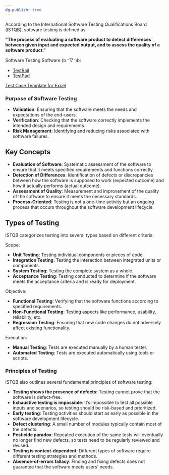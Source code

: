 ```yaml
---
dg-publish: true
---
```

According to the International Software Testing Qualifications Board (ISTQB), software testing is defined as:

**"The process of evaluating a software product to detect differences between given input and expected output, and to assess the quality of a software product."**

Software Testing Software (b ᵔ▽ᵔ)b:
- [TestRail](https://www.testrail.com/)
- [TestPad](https://testpad.com/?gclid=CjwKCAjwodC2BhAHEiwAE67hJNUph-djslpXyQzszia3C945IdYRb9EZ7boJCoyd3-8vS41FXAppWRoCjvQQAvD_BwE)

[Test Case Template for Excel](https://drive.google.com/uc?export=download&id=0ByI5-ZLwpo25eXFlcU5ZMTJsT28)

### Purpose of Software Testing

- **Validation**: Ensuring that the software meets the needs and expectations of the end-users.
- **Verification**: Checking that the software correctly implements the intended design and requirements.
- **Risk Management**: Identifying and reducing risks associated with software failures.

## Key Concepts

- **Evaluation of Software**: Systematic assessment of the software to ensure that it meets specified requirements and functions correctly.
- **Detection of Differences**: Identification of defects or discrepancies between how the software is supposed to work (expected outcome) and how it actually performs (actual outcome).
- **Assessment of Quality**: Measurement and improvement of the quality of the software to ensure it meets the necessary standards.
- **Process-Oriented**: Testing is not a one-time activity but an ongoing process that occurs throughout the software development lifecycle.

## Types of Testing

ISTQB categorizes testing into several types based on different criteria:

Scope:
- **Unit Testing**: Testing individual components or pieces of code.
- **Integration Testing**: Testing the interaction between integrated units or components.
- **System Testing**: Testing the complete system as a whole.
- **Acceptance Testing**: Testing conducted to determine if the software meets the acceptance criteria and is ready for deployment.

Objective:
- **Functional Testing**: Verifying that the software functions according to specified requirements.
- **Non-Functional Testing**: Testing aspects like performance, usability, reliability, etc.
- **Regression Testing**: Ensuring that new code changes do not adversely affect existing functionality.

Execution:
- **Manual Testing**: Tests are executed manually by a human tester.
- **Automated Testing**: Tests are executed automatically using tools or scripts.

### Principles of Testing

ISTQB also outlines several fundamental principles of software testing:

- **Testing shows the presence of defects:** Testing cannot prove that the software is defect-free.
- **Exhaustive testing is impossible**: It’s impossible to test all possible inputs and scenarios, so testing should be risk-based and prioritized.
- **Early testing**: Testing activities should start as early as possible in the software development lifecycle.
- **Defect clustering**: A small number of modules typically contain most of the defects.
- **Pesticide paradox**: Repeated execution of the same tests will eventually no longer find new defects, so tests need to be regularly reviewed and revised.
- **Testing is context-dependent**: Different types of software require different testing strategies and methods.
- **Absence-of-errors fallacy**: Finding and fixing defects does not guarantee that the software meets users' needs.
